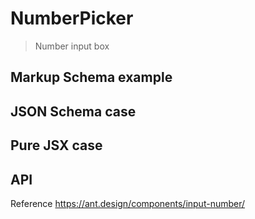 # NumberPicker

> Number input box

## Markup Schema example

<code src="../demos/number-picker/Markup.tsx"></code>

## JSON Schema case

<code src="../demos/number-picker/Schema.tsx"></code>

## Pure JSX case

<code src="../demos/number-picker/PureJsx.tsx"></code>

## API

Reference <https://ant.design/components/input-number/>
